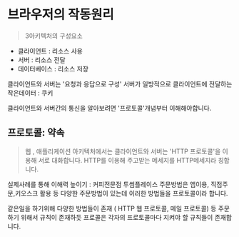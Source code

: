   # 브라우저의 작동원리
  
  > 3아키텍처의 구성요소 
  - 클라이언트 : 리소스 사용
  - 서버 : 리소스 전달
  - 데이터베이스 : 리소스 저장

클라이언트와 서버는 '요청과 응답으로 구성'
서버가 일방적으로 클라이언트에 전달하는 작은데이터 : 쿠키

클라이언트와 서버간의 통신을 알아보려면 '프로토콜'개념부터 이해해야합니다.

## 프로토콜: 약속

> 웹 , 애플리케이션 아키텍처에서는 클라이언트와 서버는 'HTTP 프로토콜'을 이용해 서로 대화합니다.
HTTP를 이용해 주고받는 메세지를 HTTP메세지라 칭합니다.

실제사례를 통해 이해력 높이기 : 커피전문점 투썸플레이스 주문방법은 앱이용, 직접주문,키오스크 활용 등 다양한 주문방법이 있는데 이러한 방법들을 프로토콜이라 합니다.

같은일을 하기위해 다양한 방법들이 존재 ( HTTP 웹 프로토콜, 메일 프로토콜) 등 주문하기 위해서 규칙이 존재하듯 프로콜은 각자의 프로토콜마다
지켜야 할 규칙들이 존재합니다.


